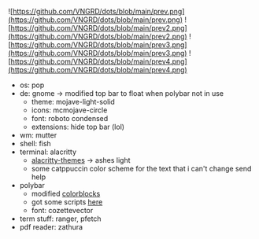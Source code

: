 ![https://github.com/VNGRD/dots/blob/main/prev.png](https://github.com/VNGRD/dots/blob/main/prev.png)
![https://github.com/VNGRD/dots/blob/main/prev2.png](https://github.com/VNGRD/dots/blob/main/prev2.png)
![https://github.com/VNGRD/dots/blob/main/prev3.png](https://github.com/VNGRD/dots/blob/main/prev3.png)
![https://github.com/VNGRD/dots/blob/main/prev4.png](https://github.com/VNGRD/dots/blob/main/prev4.png)

- os: pop
- de: gnome -> modified top bar to float when polybar not in use
  - theme: mojave-light-solid
  - icons: mcmojave-circle
  - font: roboto condensed
  - extensions: hide top bar (lol)
- wm: mutter
- shell: fish
- terminal: alacritty
  - [alacritty-themes](https://github.com/rajasegar/alacritty-themes) -> ashes light
  - some catppuccin color scheme for the text that i can't change send help
- polybar
  - modified [colorblocks](https://github.com/adi1090x/polybar-themes)
  - got some scripts [here](https://github.com/polybar/polybar-scripts)
  - font: cozettevector
- term stuff: ranger, pfetch
- pdf reader: zathura
